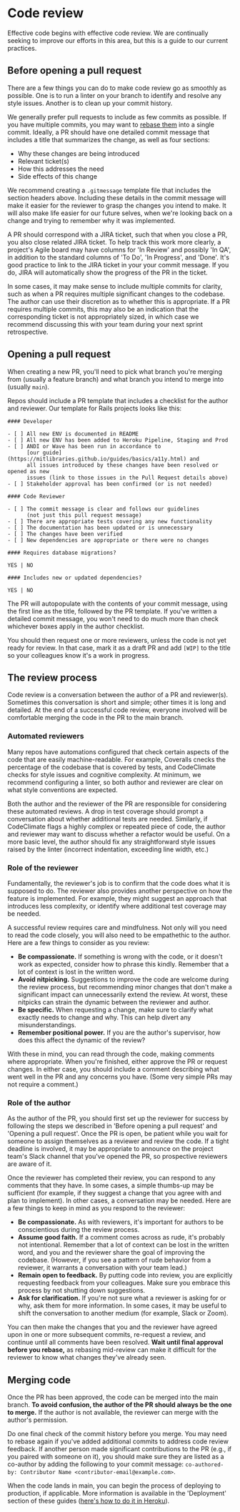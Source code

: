 # Code review

Effective code begins with effective code review. We are continually seeking to improve our efforts in this area, but
this is a guide to our current practices.

## Before opening a pull request

There are a few things you can do to make code review go as smoothly as possible. One is to run a linter on your branch
to identify and resolve any style issues. Another is to clean up your commit history.

We generally prefer pull requests to include as few commits as possible. If you have multiple commits, you may want to 
[rebase them](https://git-scm.com/book/en/v2/Git-Branching-Rebasing) into a single commit. Ideally, a PR should have one
detailed commit message that includes a title that summarizes the change, as well as four sections:

* Why these changes are being introduced
* Relevant ticket(s)
* How this addresses the need
* Side effects of this change

We recommend creating a `.gitmessage` template file that includes the section headers above. Including these details in
the commit message will make it easier for the reviewer to grasp the changes you intend to make. It will also make life
easier for our future selves, when we're looking back on a change and trying to remember why it was implemented.

A PR should correspond with a JIRA ticket, such that when you close a PR, you also close related JIRA ticket. To help
track this work more clearly, a project's Agile board may have columns for 'In Review' and possibly 'In QA', in addition
to the standard columns of 'To Do', 'In Progress', and 'Done'. It's good practice to link to the JIRA ticket in your
your commit message. If you do, JIRA will automatically show the progress of the PR in the ticket.

In some cases, it may make sense to include multiple commits for clarity, such as when a PR requires multiple
significant changes to the codebase. The author can use their discretion as to whether this is appropriate. If a PR
requires multiple commits, this may also be an indication that the corresponding ticket is not appropriately sized, in
which case we recommend discussing this with your team during your next sprint retrospective.

## Opening a pull request

When creating a new PR, you'll need to pick what branch you're merging from (usually a feature branch) and what branch
you intend to merge into (usually `main`).

Repos should include a PR template that includes a checklist for the author and reviewer. Our template for Rails projects
looks like this:

```
#### Developer

- [ ] All new ENV is documented in README
- [ ] All new ENV has been added to Heroku Pipeline, Staging and Prod
- [ ] ANDI or Wave has been run in accordance to
      [our guide](https://mitlibraries.github.io/guides/basics/a11y.html) and
      all issues introduced by these changes have been resolved or opened as new
      issues (link to those issues in the Pull Request details above)
- [ ] Stakeholder approval has been confirmed (or is not needed)

#### Code Reviewer

- [ ] The commit message is clear and follows our guidelines
      (not just this pull request message)
- [ ] There are appropriate tests covering any new functionality
- [ ] The documentation has been updated or is unnecessary
- [ ] The changes have been verified
- [ ] New dependencies are appropriate or there were no changes

#### Requires database migrations?

YES | NO

#### Includes new or updated dependencies?

YES | NO
```

The PR will autopopulate with the contents of your commit message, using the first line as the title, followed by the PR
template. If you've written a detailed commit message, you won't need to do much more than check whichever boxes apply
in the author checklist.

You should then request one or more reviewers, unless the code is not yet ready for review. In that case, mark it as a
draft PR and add `[WIP]` to the title so your colleagues know it's a work in progress.

## The review process

Code review is a conversation between the author of a PR and reviewer(s). Sometimes this conversation is short and
simple; other times it is long and detailed. At the end of a successful code review, everyone involved will be
comfortable merging the code in the PR to the main branch.

### Automated reviewers

Many repos have automations configured that check certain aspects of the code that are easily machine-readable.
For example, Coveralls cnecks the percentage of the codebase that is covered by tests, and CodeClimate checks for style
issues and cognitive complexity. At minimum, we recommend configuring a linter, so both author and reviewer are clear
on what style conventions are expected.

Both the author and the reviewer of the PR are responsible for considering these automated reviews. A drop in test
coverage should prompt a conversation about whether additional tests are needed. Similarly, if CodeClimate flags a highly
complex or repeated piece of code, the author and reviewer may want to discuss whether a refactor would be useful. On a
more basic level, the author should fix any straightforward style issues raised by the linter (incorrect indentation,
exceeding line width, etc.)

### Role of the reviewer

Fundamentally, the reviewer's job is to confirm that the code does what it is supposed to do. The reviewer also provides
another perspective on how the feature is implemented. For example, they might suggest an approach that introduces
less complexity, or identify where additional test coverage may be needed.

A successful review requires care and mindfulness. Not only will you need to read the code closely, you will also need
to be empathethic to the author. Here are a few things to consider as you review:

* **Be compassionate.** If something is wrong with the code, or it doesn't work as expected, consider how to phrase this
kindly. Remember that a lot of context is lost in the written word.
* **Avoid nitpicking.** Suggestions to improve the code are welcome during the review process, but recommending minor
changes that don't make a significant impact can unnecessarily extend the review. At worst, these nitpicks can strain
the dynamic between the reviewer and author.
* **Be specific.** When requesting a change, make sure to clarify what exactly needs to change and why. This can help divert
any misunderstandings.
* **Remember positional power.** If you are the author's supervisor, how does this affect the dynamic of the review?

With these in mind, you can read through the code, making comments where appropriate. When you're finished, either
approve the PR or request changes. In either case, you should include a comment describing what went well in the PR
and any concerns you have. (Some very simple PRs may not require a comment.)

### Role of the author

As the author of the PR, you should first set up the reviewer for success by following the steps we described in 'Before
opening a pull request' and 'Opening a pull request'. Once the PR is open, be patient while you wait for someone to
assign themselves as a reviewer and review the code. If a tight deadline is involved, it may be appropriate to announce
on the project team's Slack channel that you've opened the PR, so prospective reviewers are aware of it.

Once the reviewer has completed their review, you can respond to any comments that they have. In some cases, a simple
thumbs-up may be sufficient (for example, if they suggest a change that you agree with and plan to implement). In other
cases, a conversation may be needed. Here are a few things to keep in mind as you respond to the reviewer:

* **Be compassionate.** As with reviewers, it's important for authors to be conscientious during the review process.
* **Assume good faith.** If a comment comes across as rude, it's probably not intentional. Remember that a lot of context
can be lost in the written word, and you and the reviewer share the goal of improving the codebase. (However, if you
see a pattern of rude behavior from a reviewer, it warrants a conversation with your team lead.)
* **Remain open to feedback.** By putting code into review, you are explicitly requesting feedback from your colleagues.
Make sure you embrace this process by not shutting down suggestions.
* **Ask for clarification.** If you're not sure what a reviewer is asking for or why, ask them for more information. In
some cases, it may be useful to shift the conversation to another medium (for example, Slack or Zoom).

You can then make the changes that you and the reviewer have agreed upon in one or more subsequent commits, re-request
a review, and continue until all comments have been resolved. **Wait until final approval before you rebase,** as
rebasing mid-review can make it difficult for the reviewer to know what changes they've already seen.

## Merging code

Once the PR has been approved, the code can be merged into the main branch. **To avoid confusion, the author of the PR
should always be the one to merge.** If the author is not available, the reviewer can merge with the author's permission.

Do one final check of the commit history before you merge. You may need to rebase again if you've added additional
commits to address code review feedback. If another person made significant contributions to the PR (e.g., if you paired
with someone on it), you should make sure they are listed as a co-author by adding the following to your commit message:
`co-authored-by: Contributor Name <contributor-email@example.com>`.

When the code lands in main, you can begin the process of deploying to production, if applicable. More information is
available in the 'Deployment' section of these guides ([here's how to do it in Heroku](https://mitlibraries.github.io/guides/deploy/heroku.html#production-deploy-with-pipelines-cheatsheet)).
